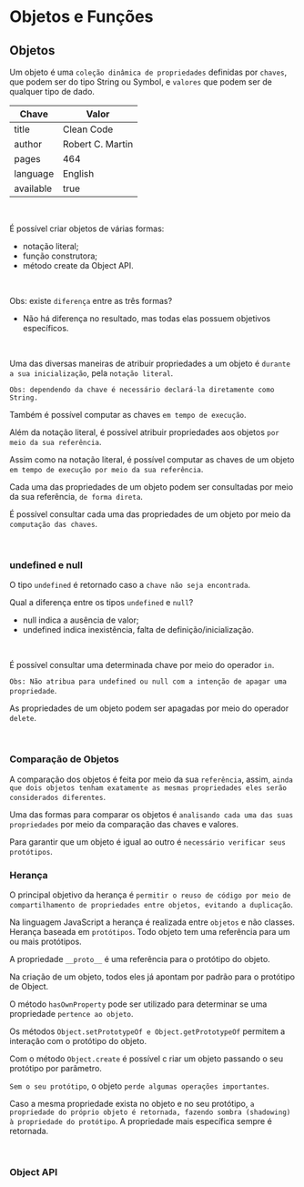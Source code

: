# Objetos e Funções

## Objetos

Um objeto é uma `coleção dinâmica de propriedades` definidas por `chaves`, que podem ser do tipo String ou Symbol, e `valores` que podem ser de qualquer tipo de dado.

| Chave     | Valor            |
| --------- | ---------------- |
| title     | Clean Code       |
| author    | Robert C. Martin |
| pages     | 464              |
| language  | English          |
| available | true             |

<br>

É possível criar objetos de várias formas:

- notação literal;
- função construtora;
- método create da Object API.

<br>

Obs: existe `diferença` entre as três formas?

- Não há diferença no resultado, mas todas elas possuem objetivos específicos.

<br>

Uma das diversas maneiras de atribuir propriedades a um objeto é `durante a sua inicialização`, pela `notação literal`.

`Obs: dependendo da chave é necessário declará-la diretamente como String.`

Também é possível computar as chaves `em tempo de execução`.

Além da notação literal, é possível atribuir propriedades aos objetos `por meio da sua referência`.

Assim como na notação literal, é possível computar as chaves de um objeto `em tempo de execução por meio da sua referência`.

Cada uma das propriedades de um objeto podem ser consultadas por meio da sua referência, `de forma direta`.

É possível consultar cada uma das propriedades de um objeto por meio da `computação das chaves`.

<br>

### undefined e null

O tipo `undefined` é retornado caso a `chave não seja encontrada`.

Qual a diferença entre os tipos `undefined` e `null`?

- null indica a ausência de valor;
- undefined indica inexistência, falta de definição/inicialização.

<br>

É possível consultar uma determinada chave por meio do operador `in`.

`Obs: Não atribua para undefined ou null com a intenção de apagar uma propriedade`.

As propriedades de um objeto podem ser apagadas por meio do operador `delete`.

<br>

### Comparação de Objetos

A comparação dos objetos é feita por meio da sua `referência`, assim, `ainda que dois objetos tenham exatamente as mesmas propriedades eles serão considerados diferentes`.

Uma das formas para comparar os objetos é `analisando cada uma das suas propriedades` por meio da comparação das chaves e valores.

Para garantir que um objeto é igual ao outro é `necessário verificar seus protótipos`.

### Herança

O principal objetivo da herança é `permitir o reuso de código por meio de compartilhamento de propriedades entre objetos, evitando a duplicação`.

Na linguagem JavaScript a herança é realizada entre `objetos` e não classes. Herança baseada em `protótipos`. Todo objeto tem uma referência para um ou mais protótipos.

A propriedade `__proto__` é uma referência para o protótipo do objeto.

Na criação de um objeto, todos eles já apontam por padrão para o protótipo de Object.

O método `hasOwnProperty` pode ser utilizado para determinar se uma propriedade `pertence ao objeto`.

Os métodos `Object.setPrototypeOf e Object.getPrototypeOf` permitem a interação com o protótipo do objeto.

Com o método `Object.create` é possível c riar um objeto passando o seu protótipo por parâmetro.

`Sem o seu protótipo`, o objeto `perde algumas operações importantes`.

Caso a mesma propriedade exista no objeto e no seu protótipo, `a propriedade do próprio objeto é retornada, fazendo sombra (shadowing) à propriedade do protótipo`. A propriedade mais específica sempre é retornada.

<br>

### Object API
